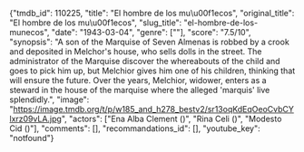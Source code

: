 {"tmdb_id": 110225, "title": "El hombre de los mu\u00f1ecos", "original_title": "El hombre de los mu\u00f1ecos", "slug_title": "el-hombre-de-los-munecos", "date": "1943-03-04", "genre": [""], "score": "7.5/10", "synopsis": "A son of the Marquise of Seven Almenas is robbed by a crook and deposited in Melchor's house, who sells dolls in the street. The administrator of the Marquise discover the whereabouts of the child and goes to pick him up, but Melchior gives him one of his children, thinking that will ensure the future. Over the years, Melchior, widower, enters as a steward in the house of the marquise where the alleged 'marquis' live splendidly.", "image": "https://image.tmdb.org/t/p/w185_and_h278_bestv2/sr13oqKdEqOeoCvbCYlxrz09vLA.jpg", "actors": ["Ena Alba Clement ()", "Rina Celi ()", "Modesto Cid ()"], "comments": [], "recommandations_id": [], "youtube_key": "notfound"}